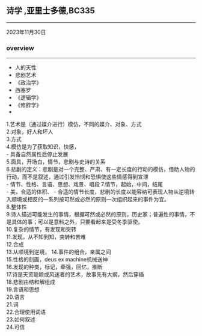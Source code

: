 ## 诗学 ,亚里士多德,BC335 
---
2023年11月30日  

### overview  
---
- 人的天性  
- 悲剧艺术  
- 《政治学》  
- 西塞罗  
- 《逻辑学》  
- 《修辞学》  
- 

1.艺术是（通过媒介进行）模仿，不同的媒介、对象、方式  
2.对象，好人和坏人  
3.方式  
4.模仿是为了获取知识，快感，  
	- 具备自然属性后停止发展  
5.面具，开场白，情节，悲剧与史诗的关系  
6.悲剧的定义：悲剧是对一个完整、严肃、有一定长度的行动的模仿，借助人物的行动，而不是叙述，通过引发怜悯和恐惧使这些情感得到宣泄  
	- 情节、性格、言语、思想、戏景、唱段
7.情节，起始，中间，结尾  
	- 美，合适的体积、
	- 合适的情节长度，悲剧的长度以能容纳可表现人物从逆境转入顺境或相反的一系列按可然或必然的原则一次组织起来的事件为宜。  
8.整体性  
9.诗人描述可能发生的事情，根据可然或必然的原则，历史家；普遍性的事情，不是具体的事；可以是意料之外，只要看起来是受冬季驱使。  
10.复杂的情节，有发现和突转  
11.发现，从不知到知，突转和苦难  
12.合成  
13.从顺境到逆境，
14.事件的组合，亲属之间  
15.性格的刻画，deus ex machine机械送神    
16.发现的种类，标记，牵强，回忆，推断  
17.诗是天资聪颖或风迷者的艺术，故事先有大纲，然后穿插  
18.悲剧由结和解组成  
19.言语和思想  
20.语言  
21.词  
22.合理使用词语  
23.如何叙述  
24.可信  

 
 


